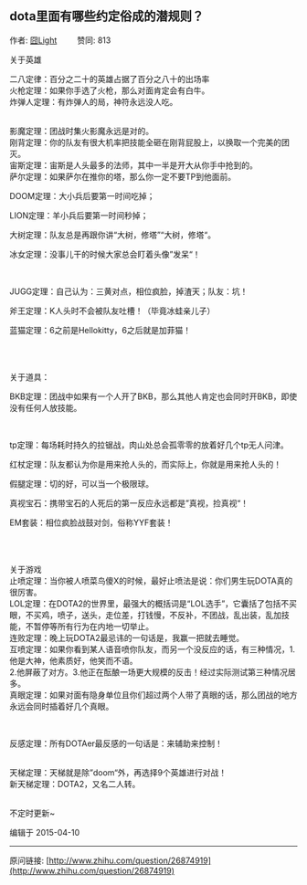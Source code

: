 ## dota里面有哪些约定俗成的潜规则？

作者: [囧Light](http://www.zhihu.com/people/jiong-light)&nbsp;&nbsp;&nbsp;&nbsp;&nbsp;&nbsp;&nbsp;&nbsp; 赞同: 813


<p>关于英雄</p><p>二八定律：百分之二十的英雄占据了百分之八十的出场率<br>火枪定理：如果你手选了火枪，那么对面肯定会有白牛。<br>炸弹人定理：有炸弹人的局，神符永远没人吃。</p><p><br>影魔定理：团战时集火影魔永远是对的。<br>刚背定理：你的队友有很大机率把技能全砸在刚背屁股上，以换取一个完美的团灭。<br>宙斯定理：宙斯是人头最多的法师，其中一半是开大从你手中抢到的。<br>萨尔定理：如果萨尔在推你的塔，那么你一定不要TP到他面前。</p><p>DOOM定理：大小兵后要第一时间吃掉；</p><p>LION定理：羊小兵后要第一时间秒掉；</p><p>大树定理：队友总是再跟你讲“大树，修塔”“大树，修塔“。</p><p>冰女定理：没事儿干的时候大家总会盯着头像”发呆“！</p><br><p>JUGG定理：自己认为：三黄对点，相位疯脸，掉渣天；队友：坑！</p><p>斧王定理：K人头时不会被队友吐槽！（毕竟冰蛙亲儿子）</p><p>蓝猫定理：6之前是Hellokitty，6之后就是加菲猫！</p><br><br><p>关于道具：</p><p>BKB定理：团战中如果有一个人开了BKB，那么其他人肯定也会同时开BKB，即使没有任何人放技能。</p><br><p>tp定理：每场耗时持久的拉锯战，肉山处总会孤零零的放着好几个tp无人问津。</p><p>红杖定理：队友都认为你是用来抢人头的，而实际上，你就是用来抢人头的！</p><p>假腿定理：切的好，可以当一个极限球。</p><p>真视宝石：携带宝石的人死后的第一反应永远都是”真视，捡真视“！</p><p>EM套装：相位疯脸战鼓对剑，俗称YYF套装！</p><br><p><br>关于游戏<br>止喷定理：当你被人喷菜鸟傻X的时候，最好止喷法是说：你们男生玩DOTA真的很厉害。<br>LOL定理：在DOTA2的世界里，最强大的概括词是“LOL选手”，它囊括了包括不买眼，不买鸡，喷子，送头，走位差，打钱慢，不反补，不团战，乱出装，乱加技能，不暂停等所有行为在内地一切举止。<br>连败定理：晚上玩DOTA2最忌讳的一句话是，我赢一把就去睡觉。<br>互喷定理：如果你看到某人语音喷你队友，而另一个没反应的话，有三种情况，1.他是大神，他素质好，他笑而不语。 <br>2.他屏蔽了对方。3.他正在酝酿一场更大规模的反击！经过实际测试第三种情况居多。<br>真眼定理：如果对面有隐身单位且你们超过两个人带了真眼的话，那么团战的地方永远会同时插着好几个真眼。<br></p><br><p>反感定理：所有DOTAer最反感的一句话是：来辅助来控制！</p><br>天梯定理：天梯就是除”doom“外，再选择9个英雄进行对战！<br>新天梯定理：DOTA2，又名二人转。<br><br><p>不定时更新~</p>



编辑于 2015-04-10



---
原问链接: [http://www.zhihu.com/question/26874919](http://www.zhihu.com/question/26874919)